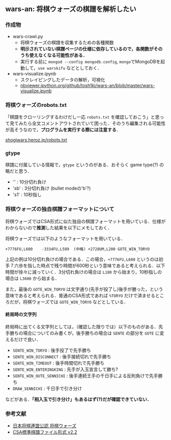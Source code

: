 ## wars-an: 将棋ウォーズの棋譜を解析したい

### 作成物

- wars-crawl.py
  - 将棋ウォーズの棋譜を収集するための各種関数
  - **明示されていない棋譜ページの仕様に依存しているので，各関数がそのうち使えなくなる可能性がある．**
  - 実行する前に `mongod --config mongodb.config`, `mongo`でMongoDBを起動して，`use warskifu` などとしておく．
- wars-visualize.ipynb
  - スクレイピングしたデータの解析，可視化
  - [nbviewer.ipython.org/github/tosh1ki/wars-an/blob/master/wars-visualize.ipynb](http://nbviewer.ipython.org/github/tosh1ki/wars-an/blob/master/wars-visualize.ipynb)


### 将棋ウォーズのrobots.txt
「棋譜をクローリングするわけだし一応 `robots.txt` を確認しておこう」と思って見てみたら全文コメントアウトされていて困った．そのうち編集される可能性が高そうなので，**プログラムを実行する際には注意する**．

[shogiwars.heroz.jp/robots.txt](http://shogiwars.heroz.jp/robots.txt)


### gtype
棋譜に付属している情報で，`gtype` というのがある．おそらく game type(?) の略だと思う．

- '' : 10分切れ負け
- 'sb' : 3分切れ負け (bullet modeの'b'?)
- 's1' : 10秒指し


### 将棋ウォーズの独自棋譜フォーマットについて
将棋ウォーズではCSA形式に似た独自の棋譜フォーマットを用いている．仕様がわからないので**推測**した結果を以下にメモしておく．

将棋ウォーズでは以下のようなフォーマットを用いている．

	+7776FU,L600	-3334FU,L589  (中略) +2728UM,L200	GOTE_WIN_TORYO

上記の例は10分切れ負けの場合である．この場合，`+7776FU,L600` というのは初手７六歩を指した時点で残り時間が600秒という意味であると考えられる．以下時間が徐々に減っていく．3分切れ負けの場合は `L180` から始まり，10秒指しの場合は `L3600` から始まる．

また，最後の `GOTE_WIN_TORYO` は文字通り(先手が投了し)後手が勝った，という意味であると考えられる．普通のCSA形式であれば `%TORYO` だけで済ませるところだが，将棋ウォーズでは `GOTE_WIN_TORYO` などとしている．

#### 終局時の文字列

終局時に出てくる文字列としては，（確認した限りでは）以下のものがある．先手勝ちの場合についてのみ書くが，後手勝ちの場合は `SENTE` の部分を `GOTE` に変えるだけで良い．

- `SENTE_WIN_TORYO` : 後手投了で先手勝ち
- `SENTE_WIN_DISCONNECT` : 後手接続切れで先手勝ち
- `SENTE_WIN_TIMEOUT` : 後手時間切れで先手勝ち
- `SENTE_WIN_ENTERINGKING` : 先手が入玉宣言して勝ち?
- `SENTE_WIN_OUTE_SENNICHI` : 後手連続王手の千日手による反則負けで先手勝ち
- `DRAW_SENNICHI` : 千日手で引き分け

などがある．**「相入玉で引き分け」もあるはず(?)だが確認できていない．**


### 参考文献

- [日本将棋連盟公認 将棋ウォーズ](http://shogiwars.heroz.jp/)
- [CSA標準棋譜ファイル形式 v2.2](http://www.computer-shogi.org/protocol/record_v22.html)

